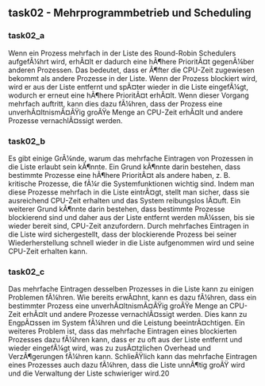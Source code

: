 ## task02 - Mehrprogrammbetrieb und Scheduling
    
### task02_a

Wenn ein Prozess mehrfach in der Liste des Round-Robin Schedulers aufgefÃ¼hrt wird, erhÃ¤lt er dadurch eine hÃ¶here PrioritÃ¤t gegenÃ¼ber anderen Prozessen. Das bedeutet, dass er Ã¶fter die CPU-Zeit zugewiesen bekommt als andere Prozesse in der Liste. Wenn der Prozess blockiert wird, wird er aus der Liste entfernt und spÃ¤ter wieder in die Liste eingefÃ¼gt, wodurch er erneut eine hÃ¶here PrioritÃ¤t erhÃ¤lt. Wenn dieser Vorgang mehrfach auftritt, kann dies dazu fÃ¼hren, dass der Prozess eine unverhÃ¤ltnismÃ¤ÃŸig groÃŸe Menge an CPU-Zeit erhÃ¤lt und andere Prozesse vernachlÃ¤ssigt werden.

### task02_b

Es gibt einige GrÃ¼nde, warum das mehrfache Eintragen von Prozessen in die Liste erlaubt sein kÃ¶nnte. Ein Grund kÃ¶nnte darin bestehen, dass bestimmte Prozesse eine hÃ¶here PrioritÃ¤t als andere haben, z. B. kritische Prozesse, die fÃ¼r die Systemfunktionen wichtig sind. Indem man diese Prozesse mehrfach in die Liste eintrÃ¤gt, stellt man sicher, dass sie ausreichend CPU-Zeit erhalten und das System reibungslos lÃ¤uft. Ein weiterer Grund kÃ¶nnte darin bestehen, dass bestimmte Prozesse blockierend sind und daher aus der Liste entfernt werden mÃ¼ssen, bis sie wieder bereit sind, CPU-Zeit anzufordern. Durch mehrfaches Eintragen in die Liste wird sichergestellt, dass der blockierende Prozess bei seiner Wiederherstellung schnell wieder in die Liste aufgenommen wird und seine CPU-Zeit erhalten kann.

### task02_c

Das mehrfache Eintragen desselben Prozesses in die Liste kann zu einigen Problemen fÃ¼hren. Wie bereits erwÃ¤hnt, kann es dazu fÃ¼hren, dass ein bestimmter Prozess eine unverhÃ¤ltnismÃ¤ÃŸig groÃŸe Menge an CPU-Zeit erhÃ¤lt und andere Prozesse vernachlÃ¤ssigt werden. Dies kann zu EngpÃ¤ssen im System fÃ¼hren und die Leistung beeintrÃ¤chtigen. Ein weiteres Problem ist, dass das mehrfache Eintragen eines blockierten Prozesses dazu fÃ¼hren kann, dass er zu oft aus der Liste entfernt und wieder eingefÃ¼gt wird, was zu zusÃ¤tzlichen Overhead und VerzÃ¶gerungen fÃ¼hren kann. SchlieÃŸlich kann das mehrfache Eintragen eines Prozesses auch dazu fÃ¼hren, dass die Liste unnÃ¶tig groÃŸ wird und die Verwaltung der Liste schwieriger wird.20